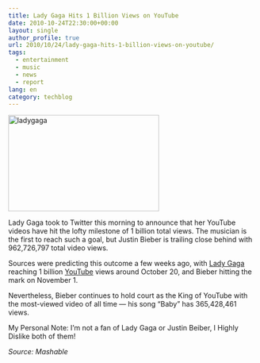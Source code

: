 ```yaml
---
title: Lady Gaga Hits 1 Billion Views on YouTube
date: 2010-10-24T22:30:00+00:00
layout: single
author_profile: true
url: 2010/10/24/lady-gaga-hits-1-billion-views-on-youtube/
tags:
  - entertainment
  - music
  - news
  - report
lang: en
category: techblog
---
```

[<img title="ladygaga" border="0" alt="ladygaga" src="http://lh4.ggpht.com/_vaUVXcmC3OI/TMSsdfmex7I/AAAAAAAAC5Q/w6UzNg2aPwQ/ladygaga_thumb%5B1%5D.jpg?imgmax=800" width="304" height="194" />](http://lh6.ggpht.com/_vaUVXcmC3OI/TMSsaM5dbpI/AAAAAAAAC5M/qoSrw_c6pQg/s1600-h/ladygaga%5B3%5D.jpg)

Lady Gaga took to Twitter this morning to announce that her YouTube videos have hit the lofty milestone of 1 billion total views. The musician is the first to reach such a goal, but Justin Bieber is trailing close behind with 962,726,797 total video views.

Sources were predicting this outcome a few weeks ago, with [Lady Gaga](http://twitter.com/ladygaga/status/28591002272) reaching 1 billion [YouTube](http://www.youtube.com/user/ladygagaofficial?blend=1&ob=4) views around October 20, and Bieber hitting the mark on November 1.

Nevertheless, Bieber continues to hold court as the King of YouTube with the most-viewed video of all time — his song “Baby” has 365,428,461 views.

My Personal Note: I’m not a fan of Lady Gaga or Justin Beiber, I Highly Dislike both of them!

_Source: Mashable_